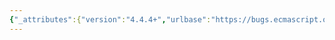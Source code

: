 ```yaml
---
{"_attributes":{"version":"4.4.4+","urlbase":"https://bugs.ecmascript.org/","maintainer":"dherman@mozilla.com"},"bug":{"bug_id":4318,"creation_ts":"2015-04-17 11:26:00 -0700","short_desc":"\"null\" not bolded in 4.3.13","delta_ts":"2015-10-01 15:56:59 -0700","product":"Draft for 6th Edition","component":"editorial issue","version":"Rev 38: April 14, 2015 Final Draft","rep_platform":"All","op_sys":"All","bug_status":"RESOLVED","resolution":"FIXED","priority":"Normal","bug_severity":"trivial","everconfirmed":true,"reporter":{"uid":"herby","name":"Herbert Vojčík"},"assigned_to":{"uid":"allen","name":"Allen Wirfs-Brock"},"cc":"brterlso","long_desc":[{"commentid":14286,"comment_count":0,"who":{"uid":"herby","name":"Herbert Vojčík"},"bug_when":"2015-04-17 11:26:28 -0700","thetext":"In:\n\n4.3.13\nNull type\ntype whose sole value is the null value\n\nthe \"null\" in third line is not bold."},{"commentid":14359,"comment_count":1,"who":{"uid":"allen","name":"Allen Wirfs-Brock"},"bug_when":"2015-04-29 14:30:56 -0700","thetext":"fixed in rev39 publication draft"}]}}
---
```

